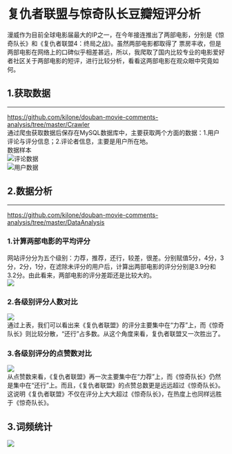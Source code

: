 复仇者联盟与惊奇队长豆瓣短评分析
====
  漫威作为目前全球电影届最大的IP之一，在今年接连推出了两部电影，分别是《惊奇队长》和《复仇者联盟4：终局之战》。虽然两部电影都取得了
票房丰收，但是两部电影在网络上的口碑似乎相差甚远，所以，我爬取了国内比较专业的电影爱好者社区关于两部电影的短评，进行比较分析，看看这两部电影在观众眼中究竟如何。<br> 
## 1.获取数据
---
  https://github.com/kilone/douban-movie-comments-analysis/tree/master/Crawler<br>
  通过爬虫获取数据后保存在MySQL数据库中，主要获取两个方面的数据：1.用户评论与评分信息；2.评论者信息，主要是用户所在地。  
  数据样本  
  ![评论数据](https://github.com/kilone/douban-movie-comments-analysis/blob/master/DataAnalysis/images/movie_comments.png)   
  ![用户数据](https://github.com/kilone/douban-movie-comments-analysis/blob/master/DataAnalysis/images/user_information.png)
## 2.数据分析
---
  https://github.com/kilone/douban-movie-comments-analysis/tree/master/DataAnalysis<br>
  ### 1.计算两部电影的平均评分
  网站评分分为五个级别：力荐，推荐，还行，较差，很差。分别赋值5分，4分，3分，2分，1分，在滤除未评分的用户后，计算出两部电影的评分分别是3.9分和3.2分。由此看来，两部电影的评分差距还是比较大的。<br>
  ![](https://github.com/kilone/douban-movie-comments-analysis/blob/master/DataAnalysis/images/%E5%B9%B3%E5%9D%87%E5%88%86%E5%AF%B9%E6%AF%94.png)
  ### 2.各级别评分人数对比
  ![](https://github.com/kilone/douban-movie-comments-analysis/blob/master/DataAnalysis/images/%E5%90%84%E7%BA%A7%E8%AF%84%E5%88%86%E7%82%B9%E8%B5%9E%E6%95%B0%E5%AF%B9%E6%AF%94.png)<br>
  通过上表，我们可以看出来《复仇者联盟》的评分主要集中在“力荐”上，而《惊奇队长》则比较分散，“还行”占多数。从这个角度来看，复仇者联盟又一次胜出了。<br>
  ### 3.各级别评分的点赞数对比
  ![](https://github.com/kilone/douban-movie-comments-analysis/blob/master/DataAnalysis/images/%E5%90%84%E7%BA%A7%E8%AF%84%E5%88%86%E7%82%B9%E8%B5%9E%E6%95%B0%E5%AF%B9%E6%AF%94.png)<br>
  从点赞数来看，《复仇者联盟》再一次主要集中在“力荐”上，而《惊奇队长》仍然是集中在“还行”上。而且，《复仇者联盟》的点赞总数更是远远超过《惊奇队长》。这说明《复仇者联盟》不仅在评分上大大超过《惊奇队长》，在热度上也同样远胜于《惊奇队长》。
## 3.词频统计
  ![](C:\Users\KILO\DataAnalysis\douban_movie_comments_analysis\Avengers_cloud(2).png)
